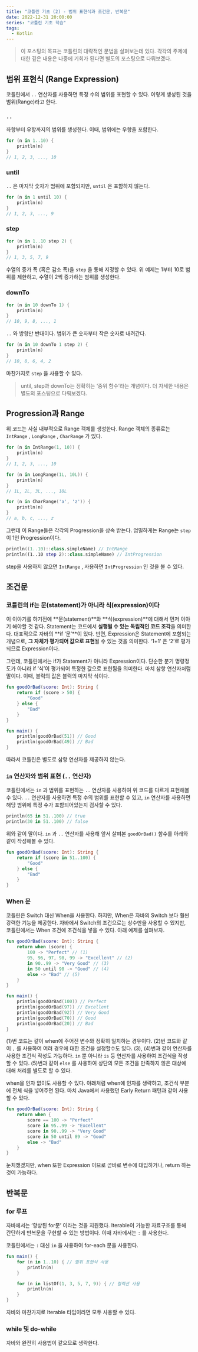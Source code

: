 ```yaml
---
title: "코틀린 기초 (2) - 범위 표현식과 조건문, 반복문"
date: 2022-12-31 20:00:00
series: "코틀린 기초 학습"
tags:
  - Kotlin
---
```


> 이 포스팅의 목표는 코틀린의 대략적인 문법을 살펴보는데 있다. 각각의 주제에 대한 깊은 내용은 나중에 기회가 된다면 별도의 포스팅으로 다뤄보겠다.

## 범위 표현식 (Range Expression)

코틀린에서 `..` 연산자를 사용하면 특정 수의 범위를 표현할 수 있다. 이렇게 생성된 것을 범위(Range)라고 한다.

### `..`

좌항부터 우항까지의 범위를 생성한다. 이때, 범위에는 우항을 포함한다.

```kotlin
for (n in 1..10) {
    println(n)
}
// 1, 2, 3, ..., 10
```

### until

`..` 은 마지막 숫자가 범위에 포함되지만, `until` 은 포함하지 않는다.

```kotlin
for (n in 1 until 10) {
    println(n)
}
// 1, 2, 3, ..., 9
```

### step

```kotlin
for (n in 1..10 step 2) {
    println(n)
}
// 1, 3, 5, 7, 9
```

수열의 증가 폭 (혹은 감소 폭)을 `step` 을 통해 지정할 수 있다. 위 예제는 1부터 10로 범위를 제한하고, 수열이 2씩 증가하는 범위를 생성한다.

### downTo

```kotlin
for (n in 10 downTo 1) {
    println(n)
}
// 10, 9, 8, ..., 1
```

`..` 와 방향만 반대이다. 범위가 큰 숫자부터 작은 숫자로 내려간다.

```kotlin
for (n in 10 downTo 1 step 2) {
    println(n)
}
// 10, 8, 6, 4, 2
```

마찬가지로 `step` 을 사용할 수 있다.

> until, step과 downTo는 정확히는 ‘중위 함수’라는 개념이다. 더 자세한 내용은 별도의 포스팅으로 다뤄보겠다.

## Progression과 Range

위 코드는 사실 내부적으로 Range 객체를 생성한다. Range 객체의 종류로는 `IntRange` , `LongRange` , `CharRange` 가 있다.

```kotlin
for (n in IntRange(1, 10)) {
    println(n)
}
// 1, 2, 3, ..., 10

for (n in LongRange(1L, 10L)) {
    println(n)
}
// 1L, 2L, 3L, ..., 10L

for (n in CharRange('a', 'z')) {
    println(n)
}
// a, b, c, ..., z
```

그런데 이 Range들은 각각의 Progression을 상속 받는다. 엄밀하게는 Range는 `step` 이 1인 Progression이다.

```kotlin
println((1..10)::class.simpleName) // IntRange
println((1..10 step 2)::class.simpleName) // IntProgression
```

step을 사용하지 않으면 `IntRange` , 사용하면 `IntProgression` 인 것을 볼 수 있다.

## 조건문

### 코틀린의 if는 문(statement)가 아니라 식(expression)이다

이 이야기를 하기전에 **문(statement)**와 **식(expression)**에 대해서 먼저 이야기 해야할 것 같다. Statement는 코드에서 **실행될 수 있는 독립적인 코드 조각**을 의미한다. 대표적으로 자바의 **if ‘문’**이 있다. 반면, Expression은 Statement에 포함되는 개념으로, **그 자체가 평가되어 값으로 표현**될 수 있는 것을 의미한다. ‘1+1’ 은 ‘2’로 평가되므로 Expression이다.

그런데, 코틀린에서는 if가 Statement가 아니라 Expression이다. 단순한 분기 명령정도가 아니라 if ‘식’이 평가되어 특정한 값으로 표현됨을 의미한다. 마치 삼항 연산자처럼 말이다. 이때, 블럭의 값은 블럭의 마지막 식이다.

```kotlin
fun goodOrBad(score: Int): String {
    return if (score > 50) {
        "Good"
    } else {
        "Bad"
    }
}

fun main() {
    println(goodOrBad(51)) // Good
    println(goodOrBad(49)) // Bad
}
```

따라서 코틀린은 별도로 삼항 연산자를 제공하지 않는다.

### `in` 연산자와 범위 표현 (`..` 연산자)

코틀린에서는 `in` 과 범위를 표현하는 `..` 연산자를 사용하여 위 코드를 다르게 표현해볼 수 있다. `..` 연산자를 사용하면 특정 수의 범위를 표현할 수 있고, `in` 연산자를 사용하면 해당 범위에 특정 수가 포함되어있는지 검사할 수 있다.

```kotlin
println(65 in 51..100) // true
println(30 in 51..100) // false
```

위와 같이 말이다. `in` 과 `..` 연산자를 사용해 앞서 살펴본 `goodOrBad()` 함수를 아래와 같이 작성해볼 수 있다.

```kotlin
fun goodOrBad(score: Int): String {
    return if (score in 51..100) {
        "Good"
    } else {
        "Bad"
    }
}
```

### When 문

코틀린은 Switch 대신 When을 사용한다. 하지만, When은 자바의 Switch 보다 훨씬 강력한 기능을 제공한다. 자바에서 Switch의 조건으로는 상수만을 사용할 수 있지만, 코틀린에서는 When 조건에 조건식을 넣을 수 있다. 아래 예제를 살펴보자.

```kotlin
fun goodOrBad(score: Int): String {
    return when (score) {
        100 -> "Perfect" // (1)
        95, 96, 97, 98, 99 -> "Excellent" // (2)
        in 90..99 -> "Very Good" // (3)
        in 50 until 90 -> "Good" // (4)
        else -> "Bad" // (5)
    }
}

fun main() {
    println(goodOrBad(100)) // Perfect
    println(goodOrBad(97)) // Excellent
    println(goodOrBad(92)) // Very Good
    println(goodOrBad(70)) // Good
    println(goodOrBad(20)) // Bad
}
```

(1)번 코드는 같이 when에 주어진 변수와 정확히 일치하는 경우이다. (2)번 코드와 같이 `,` 를 사용하여 여러 경우에 대한 조건을 설정할수도 있다. (3), (4)번과 같이 연산자를 사용한 조건식 작성도 가능하다. `in` 뿐 아니라 `is` 등 연산자를 사용하여 조건식을 작성할 수 있다. (5)번과 같이 `else` 를 사용하여 상단의 모든 조건을 만족하지 않은 대상에 대해 처리를 별도로 할 수 있다.

when을 인자 없이도 사용할 수 있다. 아래처럼 when에 인자를 생략하고, 조건식 부분에 전체 식을 넣어주면 된다. 마치 Java에서 사용했던 Early Return 패턴과 같이 사용할 수 있다.

```kotlin
fun goodOrBad(score: Int): String {
    return when {
        score == 100 -> "Perfect"
        score in 95..99 -> "Excellent"
        score in 90..99 -> "Very Good"
        score in 50 until 89 -> "Good"
        else -> "Bad"
    }
}
```

눈치챘겠지만, when 또한 Expression 이므로 곧바로 변수에 대입하거나, return 하는 것이 가능하다.

## 반복문

### for 루프

자바에서는 ‘향상된 for문’ 이라는 것을 지원했다. Iterable이 가능한 자료구조를 통해 간단하게 반복문을 구현할 수 있는 방법이다. 이때 자바에서는 `:` 를 사용한다.

코틀린에서는 `:` 대신 `in` 을 사용하여 for-each 문을 사용한다.

```kotlin
fun main() {
    for (n in 1..10) { // 범위 표현식 사용
        println(n)
    }

    for (n in listOf(1, 3, 5, 7, 9)) { // 컬렉션 사용
        println(n)
    }
}
```

자바와 마찬가지로 Iterable 타입이라면 모두 사용할 수 있다.

### while 및 do-while

자바와 완전히 사용법이 같으므로 생략한다.
